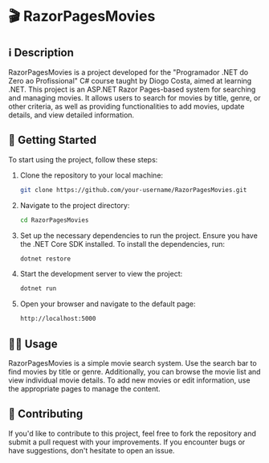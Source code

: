 # 🎬 RazorPagesMovies

## ℹ️ Description

RazorPagesMovies is a project developed for the "Programador .NET do Zero ao Profissional" C# course taught by Diogo Costa, aimed at learning .NET. This project is an ASP.NET Razor Pages-based system for searching and managing movies. 
It allows users to search for movies by title, genre, or other criteria, as well as providing functionalities to add movies, update details, and view detailed information.

## 🚀 Getting Started

To start using the project, follow these steps:

1. Clone the repository to your local machine:

   ```bash
   git clone https://github.com/your-username/RazorPagesMovies.git
   ```

2. Navigate to the project directory:

   ```bash
   cd RazorPagesMovies
   ```

3. Set up the necessary dependencies to run the project. Ensure you have the .NET Core SDK installed. To install the dependencies, run:

   ```bash
   dotnet restore
   ```

4. Start the development server to view the project:

   ```bash
   dotnet run
   ```

5. Open your browser and navigate to the default page:

   ```bash
   http://localhost:5000
   ```

## 🧑‍💻 Usage

RazorPagesMovies is a simple movie search system. Use the search bar to find movies by title or genre. Additionally, you can browse the movie list and view individual movie details. To add new movies or edit information, use the appropriate pages to manage the content.

## 🤝 Contributing

If you'd like to contribute to this project, feel free to fork the repository and submit a pull request with your improvements. If you encounter bugs or have suggestions, don't hesitate to open an issue.
